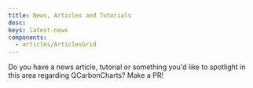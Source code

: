 ```yaml
---
title: News, Articles and Tutorials
desc: 
keys: latest-news
components:
  - articles/ArticlesGrid
---
```

Do you have a news article, tutorial or something you'd like to spotlight in this area regarding QCarbonCharts? Make a PR!

<articles-grid />
